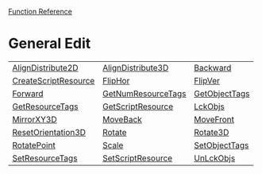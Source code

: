 [Function Reference](../README.md)

# General Edit
| | | |
|---|---|---|
| [AlignDistribute2D](../Functions/AlignDistribute2D.md) | [AlignDistribute3D](../Functions/AlignDistribute3D.md) | [Backward](../Functions/Backward.md) |
| [CreateScriptResource](../Functions/CreateScriptResource.md) | [FlipHor](../Functions/FlipHor.md) | [FlipVer](../Functions/FlipVer.md) |
| [Forward](../Functions/Forward.md) | [GetNumResourceTags](../Functions/GetNumResourceTags.md) | [GetObjectTags](../Functions/GetObjectTags.md) |
| [GetResourceTags](../Functions/GetResourceTags.md) | [GetScriptResource](../Functions/GetScriptResource.md) | [LckObjs](../Functions/LckObjs.md) |
| [MirrorXY3D](../Functions/MirrorXY3D.md) | [MoveBack](../Functions/MoveBack.md) | [MoveFront](../Functions/MoveFront.md) |
| [ResetOrientation3D](../Functions/ResetOrientation3D.md) | [Rotate](../Functions/Rotate.md) | [Rotate3D](../Functions/Rotate3D.md) |
| [RotatePoint](../Functions/RotatePoint.md) | [Scale](../Functions/Scale.md) | [SetObjectTags](../Functions/SetObjectTags.md) |
| [SetResourceTags](../Functions/SetResourceTags.md) | [SetScriptResource](../Functions/SetScriptResource.md) | [UnLckObjs](../Functions/UnLckObjs.md) |

